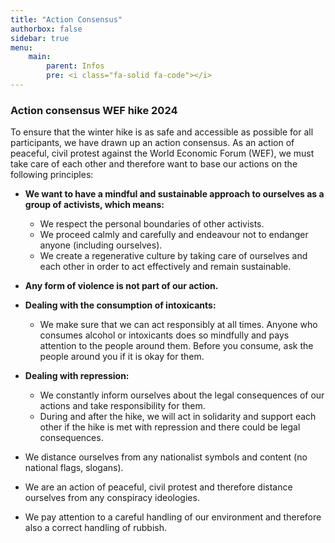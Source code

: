 ```yaml
---
title: "Action Consensus"
authorbox: false
sidebar: true
menu: 
    main:
        parent: Infos
        pre: <i class="fa-solid fa-code"></i>
---
```


### Action consensus WEF hike 2024

To ensure that the winter hike is as safe and accessible as possible for all participants, we have drawn up an action consensus. As an action of peaceful, civil protest against the World Economic Forum (WEF), we must take care of each other and therefore want to base our actions on the following principles:

- **We want to have a mindful and sustainable approach to ourselves as a group of activists, which means:** 
   - We respect the personal boundaries of other activists.
   - We proceed calmly and carefully and endeavour not to endanger anyone (including ourselves).
   - We create a regenerative culture by taking care of ourselves and each other in order to act effectively and remain sustainable. 

- **Any form of violence is not part of our action.**

- **Dealing with the consumption of intoxicants:**
  - We make sure that we can act responsibly at all times. Anyone who consumes alcohol or intoxicants does so mindfully and pays attention to the people around them. Before you consume, ask the people around you if it is okay for them. 
  
- **Dealing with repression:**
  - We constantly inform ourselves about the legal consequences of our actions and take responsibility for them. 
  - During and after the hike, we will act in solidarity and support each other if the hike is met with repression and there could be legal consequences.

- We distance ourselves from any nationalist symbols and content (no national flags, slogans). 
- We are an action of peaceful, civil protest and therefore distance ourselves from any conspiracy ideologies. 
- We pay attention to a careful handling of our environment and therefore also a correct handling of rubbish.
